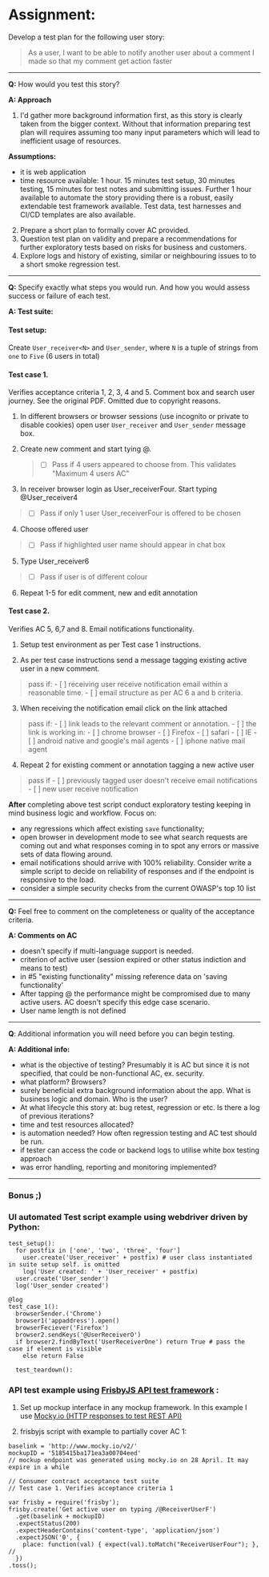 # Assignment:

Develop a test plan for the following user story:
> As a user, I want to be able to notify another user about a comment I made so that my comment get action faster

-----

**Q:** How would you test this story?

**A: Approach**
1. I'd gather more background information first, as this story is clearly taken from the bigger context. Without that information preparing test plan will requires assuming too many input parameters which will lead to inefficient usage of resources.

  __Assumptions:__
  - it is web application
  - time resource available: 1 hour. 15 minutes test setup, 30 minutes testing, 15 minutes for test notes and submitting issues. Further 1 hour available to automate the story providing there is a robust, easily extendable test framework available. Test data, test harnesses and CI/CD templates are also available.
2. Prepare a short plan to formally cover AC provided.
3. Question test plan on validity and prepare a recommendations for further exploratory tests based on risks for business and customers.
4. Explore logs and history of existing, similar or neighbouring issues to to a short smoke regression test.

-----

**Q:** Specify exactly what steps you would run. And how you would assess success or failure of each test.

**A: Test suite:**

#### Test setup:
Create `User_receiver<N>` and `User_sender`, where `N` is a tuple of strings from `one` to `Five` (6 users in total)

#### Test case 1.
Verifies acceptance criteria 1, 2, 3, 4 and 5. Comment box and search user journey. See the original PDF. Omitted due to copyright reasons.

1. In different browsers or browser sessions (use incognito or private to disable cookies) open user `User_receiver` and `User_sender` message box.

2. Create new comment and start tying @.
    > - [ ] Pass if 4 users appeared to choose from. This validates "Maximum 4 users AC"

3. In receiver browser login as User_receiverFour. Start typing @User_receiver4
  > - [ ] Pass if only 1 user User_receiverFour is offered to be chosen

4. Choose offered user
  >- [ ] Pass if highlighted user name should appear in chat box

5. Type User_receiver6
  >- [ ] Pass if user is of different colour

6. Repeat 1-5 for edit comment, new and edit annotation

#### Test case 2.
Verifies AC 5, 6,7 and 8. Email notifications functionality.

1. Setup test environment as per Test case 1 instructions.

2. As per test case instructions send a message tagging existing active user in a new comment.
  > pass if:
    - [ ] receiving user receive notification email within a reasonable time.
    - [ ] email structure as per AC 6 a and b criteria.

3. When receiving the notification email click on the link attached
  > pass if:
    - [ ] link leads to the relevant comment or annotation.
    - [ ] the link is working in:
      - [ ] chrome browser
      - [ ] Firefox
      - [ ] safari
      - [ ] IE
      - [ ] android native and google's mail agents
      - [ ] iphone native mail agent

4. Repeat 2 for existing comment or annotation tagging a new active user
  > pass if
    - [ ] previously tagged user doesn't receive email notifications
    - [ ] new user receive notification

**After** completing above test script conduct exploratory testing keeping in mind business logic and workflow.
 Focus on:
- any regressions which affect existing `save` functionality;
- open browser in development mode to see what search requests are coming out and what responses coming in to spot any errors or massive sets of data flowing around.
- email notifications should arrive with 100% reliability. Consider write a simple script to decide on reliability of responses and if the endpoint is responsive to the load.
- consider a simple security checks from the current OWASP's top 10 list

-----

**Q:** Feel free to comment on the completeness or quality of the acceptance criteria.

**A: Comments on AC**
- doesn't specify if multi-language support is needed.
- criterion of active user (session expired or other status indiction and means to test)
- in #5 "existing functionality" missing reference data on 'saving functionality'
- After tapping @ the performance might be compromised due to many active users. AC doesn't specify this edge case scenario.
- User name length is not defined

-----

**Q**: Additional information you will need before you can begin testing.

**A: Additional info:**

- what is the objective of testing? Presumably it is AC but since it is not specified, that could be non-functional AC, ex. security.
- what platform? Browsers?
- surely beneficial extra background information about the app. What is business logic and domain. Who is the user?
- At what lifecycle this story at: bug retest, regression or etc. Is there a log of previous iterations?
- time and test resources allocated?
- is automation needed? How often regression testing and AC  test should be run.
- if tester can access the code or backend logs to utilise white box testing approach
- was error handling, reporting and monitoring implemented?

-----

### Bonus ;)

### UI automated Test script example using webdriver driven by Python:

```
test_setup():
  for postfix in ['one', 'two', 'three', 'four']
    user.create('User_receiver' + postfix) # user class instantiated in suite setup self. is omitted
    log('User created: ' + 'User_receiver' + postfix)
  user.create('User_sender')
  log('User_sender created')

@log
test_case_1():
  browserSender.('Chrome')
  browser1('appaddress').open()
  browserFeciever('Firefox')
  browser2.sendKeys('@UserReceiverO')
  if browser2.findByText('UserReceiverOne') return True # pass the case if element is visible
    else return False

  test_teardown():
```

  ### API test example using [**FrisbyJS** API test framework](frisbyjs.com) :

  1. Set up mockup interface in any mockup framework. In this example I use [Mocky.io (HTTP responses to test REST API)](mocky.io)

  2. frisbyjs script with example to partially cover AC 1:

  ```
  baselink = 'http://www.mocky.io/v2/'
  mockupID = '5185415ba171ea3a00704eed'
  // mockup endpoint was generated using mocky.io on 28 April. It may expire in a while

  // Consumer contract acceptance test suite
  // Test case 1. Verifies acceptance criteria 1

  var frisby = require('frisby');
  frisby.create('Get active user on typing /@ReceiverUserF')
    .get(baselink + mockupID)
    .expectStatus(200)
    .expectHeaderContains('content-type', 'application/json')
    .expectJSON('0', {
      place: function(val) { expect(val).toMatch("ReceiverUserFour"); }, //
    })
  .toss();
  ```
